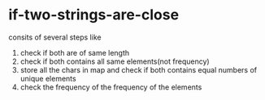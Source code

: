 # if-two-strings-are-close
consits  of several steps like 
1. check if both are of same length
2. check if both contains all same elements(not frequency)
3. store all the chars in map and check if both contains equal numbers of unique elements
4. check the frequency of the frequency of the elements 
